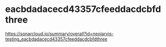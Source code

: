 # eacbdadacecd43357cfeeddacdcbfdthree
https://sonarcloud.io/summary/overall?id=neojarvis-testing_eacbdadacecd43357cfeeddacdcbfdthree
